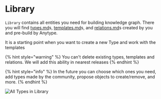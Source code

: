 # Library

`Library` contains all entities you need for building knowledge graph. There you will find [types.md](types.md "mention")s, [templates.md](templates.md "mention")s, and [relations.md](relations.md "mention")s created by you and pre-build by Anytype.

It is a starting point when you want to create a new Type and work with the templates

{% hint style="warning" %}
You can't delete existing types, templates and relations. We will add this ability in nearest releases
{% endhint %}

{% hint style="info" %}
In the future you can choose which ones you need, add types made by the community, propose objects to create/remove, and more.
{% endhint %}

![All Types in Library](<../.gitbook/assets/CleanShot 2021-09-09 at 14.25.08 (1).gif>)

